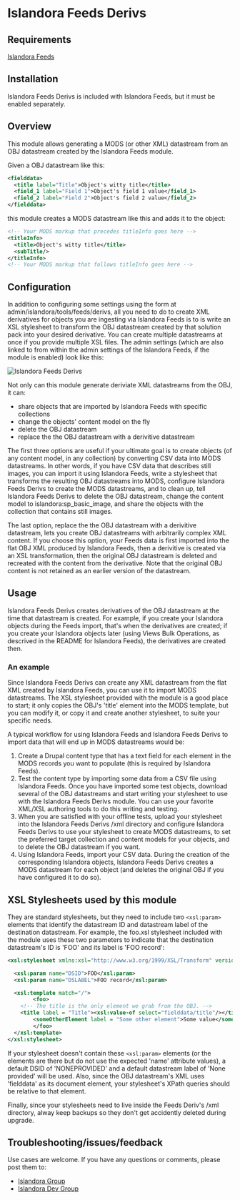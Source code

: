# Islandora Feeds Derivs

## Requirements

[Islandora Feeds](https://github.com/mjordan/islandora_feeds)

## Installation

Islandora Feeds Derivs is included with Islandora Feeds, but it must be enabled separately.

## Overview

This module allows generating a MODS (or other XML) datastream from an OBJ datastream created by the Islandora Feeds module.

Given a OBJ datastream like this:

```xml
<fielddata>
  <title label="Title">Object's witty title</title>
  <field_1 label="Field 1">Object's field 1 value</field_1>
  <field_2 label="Field 2">Object's field 2 value</field_2>
</fielddata>
```
this module creates a MODS datastream like this and adds it to the object:

```xml
<!-- Your MODS markup that precedes titleInfo goes here -->
<titleInfo>
  <title>Object's witty title</title>
  <subTitle/>
</titleInfo>
<!-- Your MODS markup that follows titleInfo goes here -->
```

## Configuration

In addition to configuring some settings using the form at admin/islandora/tools/feeds/derivs, all you need to do to create XML derivatives for objects you are ingesting via Islandora Feeds is to is write an XSL stylesheet to transform the OBJ datastream created by that solution pack into your desired derivative. You can create multiple datastreams at once if you provide multiple XSL files. The admin settings (which are also linked to from within the admin settings of the Islandora Feeds, if the module is enabled) look like this:

![Islandora Feeds Derivs](https://dl.dropboxusercontent.com/u/1015702/linked_to/islandora_feeds_derivs_admin.png)

Not only can this module generate deriviate XML datastreams from the OBJ, it can:

* share objects that are imported by Islandora Feeds with specific collections
* change the objects' content model on the fly
* delete the OBJ datastream
* replace the the OBJ datastream with a derivitive datastream

The first three options are useful if your ultimate goal is to create objects (of any content model, in any  collection) by converting CSV data into MODS datastreams. In other words, if you have CSV data that describes still images, you can import it using Islandora Feeds, write a stylesheet that transforms the resulting OBJ datastreams into MODS, configure Islandora Feeds Derivs to create the MODS datastreams, and to clean up, tell Islandora Feeds Derivs to delete the OBJ datastream, change the content model to islandora:sp_basic_image, and share the objects with the collection that contains still images.

The last option, replace the the OBJ datastream with a derivitive datastream, lets you create OBJ datastreams with arbitrarily complex XML content. If you choose this option, your Feeds data is first imported into the flat OBJ XML produced by Islandora Feeds, then a derivitive is created via an XSL transformation, then the original OBJ datastream is deleted and recreated with the content from the derivative. Note that the original OBJ content is not retained as an earlier version of the datastream.

## Usage

Islandora Feeds Derivs creates derivatives of the OBJ datastream at the time that datastream is created. For example, if you create your Islandora objects during the Feeds import, that's when the derivatives are created; if you create your Islandora objects later (using Views Bulk Operations, as descrived in the README for Islandora Feeds), the derivatives are created then.

### An example

Since Islandora Feeds Derivs can create any XML datastream from the flat XML created by Islandora Feeds, you can use it to import MODS datastreams. The XSL stylesheet provided with the module is a good place to start; it only copies the OBJ's 'title' element into the MODS template, but you can modify it, or copy it and create another stylesheet, to suite your specific needs.

A typical workflow for using Islandora Feeds and Islandora Feeds Derivs to import data that will end up in MODS datastreams would be:

1. Create a Drupal content type that has a text field for each element in the MODS records you want to populate (this is required by Islandora Feeds).
2. Test the content type by importing some data from a CSV file using Islandora Feeds. Once you have imported some test objects, download several of the OBJ datastreams and start writing your stylesheet to use with the Islandora Feeds Derivs module. You can use your favorite XML/XSL authoring tools to do this writing and testing.
3. When you are satisfied with your offline tests, upload your stylesheet into the Islandora Feeds Derivs /xml directory and configure Islandora Feeds Derivs to use your stylesheet to create MODS datastreams, to set the preferred target collection and content models for your objects, and to delete the OBJ datastream if you want.
4. Using Islandora Feeds, import your CSV data. During the creation of the corresponding Islandora objects, Islandora Feeds Derivs creates a MODS datastream for each object (and deletes the original OBJ if you have configured it to do so).

## XSL Stylesheets used by this module

They are standard stylesheets, but they need to include two `<xsl:param>` elements that identify the datastream ID and datastream label of the destination datastream. For example, the foo.xsl stylesheet included with the module uses these two parameters to indicate that the destination datastream's ID is 'FOO' and its label is 'FOO record':

``` xml
<xsl:stylesheet xmlns:xsl="http://www.w3.org/1999/XSL/Transform" version="1.0">

  <xsl:param name="DSID">FOO</xsl:param>
  <xsl:param name="DSLABEL">FOO record</xsl:param>

  <xsl:template match="/">
        <foo>
	<!-- The title is the only element we grab from the OBJ. -->
	<title label = "Title"><xsl:value-of select="fielddata/title"/></title>
        <someOtherElement label = "Some other element">Some value</someOtherElement>
        </foo>
  </xsl:template>
</xsl:stylesheet>
```
If your stylesheet doesn't contain these `<xsl:param>` elements (or the elements are there but do not use the expected 'name' attribute values), a default DSID of 'NONEPROVIDED' and a default datastream label of 'None provided' will be used. Also, since the OBJ datastream's XML uses 'fielddata' as its document element, your stylesheet's XPath queries should be relative to that element.

Finally, since your stylesheets need to live inside the Feeds Deriv's /xml directory, alway keep backups so they don't get accidently deleted during upgrade.

## Troubleshooting/issues/feedback

Use cases are welcome. If you have any questions or comments, please post them to:

* [Islandora Group](https://groups.google.com/forum/?hl=en&fromgroups#!forum/islandora)
* [Islandora Dev Group](https://groups.google.com/forum/?hl=en&fromgroups#!forum/islandora-dev)


